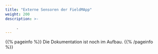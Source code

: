```yaml
---
title: "Externe Sensoren der FieldMApp"
weight: 200
description: >-
     
     .
---
```


{{% pageinfo %}}
Die Dokumentation ist noch im Aufbau.
{{% /pageinfo %}}
